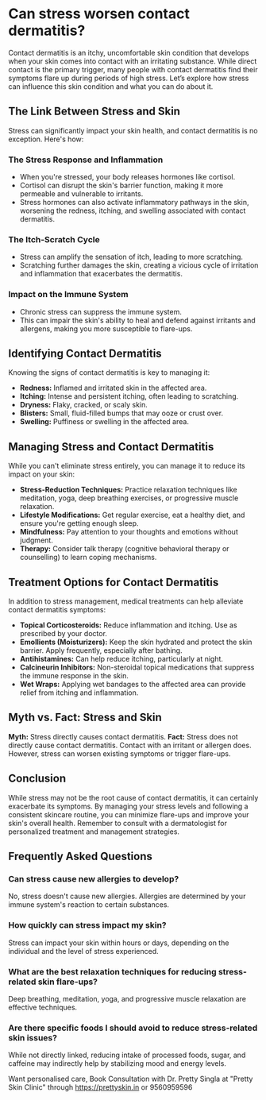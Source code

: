 # Can stress worsen contact dermatitis?

Contact dermatitis is an itchy, uncomfortable skin condition that develops when your skin comes into contact with an irritating substance. While direct contact is the primary trigger, many people with contact dermatitis find their symptoms flare up during periods of high stress. Let’s explore how stress can influence this skin condition and what you can do about it.

## The Link Between Stress and Skin

Stress can significantly impact your skin health, and contact dermatitis is no exception. Here's how:

### The Stress Response and Inflammation
*   When you're stressed, your body releases hormones like cortisol.
*   Cortisol can disrupt the skin's barrier function, making it more permeable and vulnerable to irritants.
*   Stress hormones can also activate inflammatory pathways in the skin, worsening the redness, itching, and swelling associated with contact dermatitis.

### The Itch-Scratch Cycle
*   Stress can amplify the sensation of itch, leading to more scratching.
*   Scratching further damages the skin, creating a vicious cycle of irritation and inflammation that exacerbates the dermatitis.

### Impact on the Immune System
*   Chronic stress can suppress the immune system.
*   This can impair the skin's ability to heal and defend against irritants and allergens, making you more susceptible to flare-ups.

## Identifying Contact Dermatitis

Knowing the signs of contact dermatitis is key to managing it:

*   **Redness:** Inflamed and irritated skin in the affected area.
*   **Itching:** Intense and persistent itching, often leading to scratching.
*   **Dryness:** Flaky, cracked, or scaly skin.
*   **Blisters:** Small, fluid-filled bumps that may ooze or crust over.
*   **Swelling:** Puffiness or swelling in the affected area.

## Managing Stress and Contact Dermatitis

While you can't eliminate stress entirely, you can manage it to reduce its impact on your skin:

*   **Stress-Reduction Techniques:** Practice relaxation techniques like meditation, yoga, deep breathing exercises, or progressive muscle relaxation.
*   **Lifestyle Modifications:** Get regular exercise, eat a healthy diet, and ensure you're getting enough sleep.
*   **Mindfulness:** Pay attention to your thoughts and emotions without judgment.
*   **Therapy:** Consider talk therapy (cognitive behavioral therapy or counselling) to learn coping mechanisms.

## Treatment Options for Contact Dermatitis

In addition to stress management, medical treatments can help alleviate contact dermatitis symptoms:

*   **Topical Corticosteroids:** Reduce inflammation and itching. Use as prescribed by your doctor.
*   **Emollients (Moisturizers):** Keep the skin hydrated and protect the skin barrier. Apply frequently, especially after bathing.
*   **Antihistamines:** Can help reduce itching, particularly at night.
*   **Calcineurin Inhibitors:** Non-steroidal topical medications that suppress the immune response in the skin.
*   **Wet Wraps:** Applying wet bandages to the affected area can provide relief from itching and inflammation.

## Myth vs. Fact: Stress and Skin

**Myth:** Stress directly causes contact dermatitis.
**Fact:** Stress does not directly cause contact dermatitis. Contact with an irritant or allergen does. However, stress can worsen existing symptoms or trigger flare-ups.

## Conclusion

While stress may not be the root cause of contact dermatitis, it can certainly exacerbate its symptoms. By managing your stress levels and following a consistent skincare routine, you can minimize flare-ups and improve your skin's overall health. Remember to consult with a dermatologist for personalized treatment and management strategies.

## Frequently Asked Questions

### Can stress cause new allergies to develop?

No, stress doesn't cause new allergies. Allergies are determined by your immune system's reaction to certain substances.

### How quickly can stress impact my skin?

Stress can impact your skin within hours or days, depending on the individual and the level of stress experienced.

### What are the best relaxation techniques for reducing stress-related skin flare-ups?

Deep breathing, meditation, yoga, and progressive muscle relaxation are effective techniques.

### Are there specific foods I should avoid to reduce stress-related skin issues?

While not directly linked, reducing intake of processed foods, sugar, and caffeine may indirectly help by stabilizing mood and energy levels.

Want personalised care, Book Consultation with Dr. Pretty Singla at "Pretty Skin Clinic" through https://prettyskin.in or 9560959596

